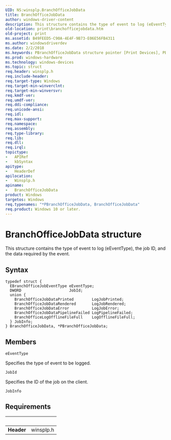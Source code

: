 ```yaml
---
UID: NS:winsplp.BranchOfficeJobData
title: BranchOfficeJobData
author: windows-driver-content
description: This structure contains the type of event to log (eEventType), the job ID, and the data required by the event.
old-location: print\branchofficejobdata.htm
old-project: print
ms.assetid: B49FEED5-C90A-4E4F-9B73-E06E56FB4311
ms.author: windowsdriverdev
ms.date: 2/2/2018
ms.keywords: PBranchOfficeJobData structure pointer [Print Devices], PBranchOfficeJobData, BranchOfficeJobData, print.branchofficejobdata, *PBranchOfficeJobData, winsplp/BranchOfficeJobData, BranchOfficeJobData structure [Print Devices], winsplp/PBranchOfficeJobData
ms.prod: windows-hardware
ms.technology: windows-devices
ms.topic: struct
req.header: winsplp.h
req.include-header: 
req.target-type: Windows
req.target-min-winverclnt: 
req.target-min-winversvr: 
req.kmdf-ver: 
req.umdf-ver: 
req.ddi-compliance: 
req.unicode-ansi: 
req.idl: 
req.max-support: 
req.namespace: 
req.assembly: 
req.type-library: 
req.lib: 
req.dll: 
req.irql: 
topictype:
-	APIRef
-	kbSyntax
apitype:
-	HeaderDef
apilocation:
-	Winsplp.h
apiname:
-	BranchOfficeJobData
product: Windows
targetos: Windows
req.typenames: "*PBranchOfficeJobData, BranchOfficeJobData"
req.product: Windows 10 or later.
---
```


# BranchOfficeJobData structure
This structure contains the type of event to log (eEventType), the job ID, and the data required by the event.

## Syntax
````
typedef struct {
  EBranchOfficeJobEventType eEventType;
  DWORD                     JobId;
  union {
    BranchOfficeJobDataPrinted        LogJobPrinted;
    BranchOfficeJobDataRendered       LogJobRendered;
    BranchOfficeJobDataError          LogJobError;
    BranchOfficeJobDataPipelineFailed LogPipelineFailed;
    BranchOfficeLogOfflineFileFull    LogOfflineFileFull;
  } JobInfo;
} BranchOfficeJobData, *PBranchOfficeJobData;
````

## Members


`eEventType`

Specifies the type of event to be logged.

`JobId`

Specifies the ID of the job on the client.

`JobInfo`




## Requirements
| &nbsp; | &nbsp; |
| ---- |:---- |
| **Header** | winsplp.h |